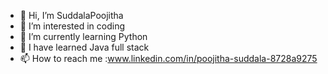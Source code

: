 - 👋 Hi, I’m SuddalaPoojitha
- 👀 I’m interested in coding
- 🌱 I’m currently learning Python
- 💞️ I have learned Java full stack
- 📫 How to reach me :www.linkedin.com/in/poojitha-suddala-8728a9275

<!---
SuddalaPoojitha/SuddalaPoojitha is a ✨ special ✨ repository because its `README.md` (this file) appears on your GitHub profile.
You can click the Preview link to take a look at your changes.
--->
